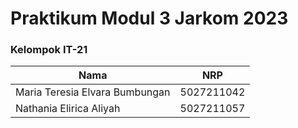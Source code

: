 # Praktikum Modul 3 Jarkom 2023

### Kelompok IT-21
| Nama                           | NRP      |
|--------------------------------|-------------|
| Maria Teresia Elvara Bumbungan | 5027211042  |
| Nathania Elirica Aliyah        | 5027211057  |

